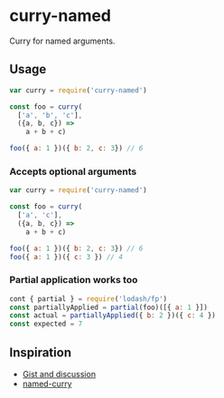 # curry-named

Curry for named arguments.

## Usage

```js
var curry = require('curry-named')

const foo = curry(
  ['a', 'b', 'c'],
  ({a, b, c}) =>
    a + b + c)

foo({ a: 1 })({ b: 2, c: 3}) // 6
```

### Accepts optional arguments

```js
var curry = require('curry-named')

const foo = curry(
  ['a', 'c'],
  ({a, b, c}) =>
    a + b + c)

foo({ a: 1 })({ b: 2, c: 3}) // 6
foo({ a: 1 })({ c: 3 }) // 4
```

### Partial application works too

```js
cont { partial } = require('lodash/fp')
const partiallyApplied = partial(foo)([{ a: 1 }])
const actual = partiallyApplied({ b: 2 })({ c: 4 })
const expected = 7
```

## Inspiration

- [Gist and discussion](https://gist.github.com/gunar/1268c997ca66343f060dbca07aee67bd)
- [named-curry](https://github.com/rjmk/named-curry)
